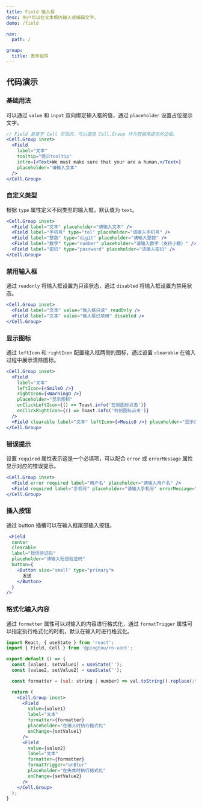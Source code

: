 ```yaml
---
title: Field 输入框
desc: 用户可以在文本框内输入或编辑文字。
demo: /field

nav:
  path: /

group:
  title: 表单组件
---
```


## 代码演示

### 基础用法

可以通过 `value` 和 `input` 双向绑定输入框的值，通过 `placeholder` 设置占位提示文字。

```jsx
// Field 是基于 Cell 实现的，可以使用 Cell.Group 作为容器来提供外边框。
<Cell.Group inset>
  <Field
    label="文本"
    tooltip="提示tooltip"
    intro={<Text>We must make sure that your are a human.</Text>}
    placeholder="请输入文本"
  />
</Cell.Group>
```

### 自定义类型

根据 `type` 属性定义不同类型的输入框，默认值为 `text`。

```jsx
<Cell.Group inset>
  <Field label="文本" placeholder="请输入文本" />
  <Field label="手机号" type="tel" placeholder="请输入手机号" />
  <Field label="整数" type="digit" placeholder="请输入整数" />
  <Field label="数字" type="number" placeholder="请输入数字（支持小数）" />
  <Field label="密码" type="password" placeholder="请输入密码" />
</Cell.Group>
```

### 禁用输入框

通过 `readonly` 将输入框设置为只读状态，通过 `disabled` 将输入框设置为禁用状态。

```jsx
<Cell.Group inset>
  <Field label="文本" value="输入框只读" readOnly />
  <Field label="文本" value="输入框已禁用" disabled />
</Cell.Group>
```

### 显示图标

通过 `leftIcon` 和 `rightIcon` 配置输入框两侧的图标，通过设置 `clearable` 在输入过程中展示清除图标。

```jsx
<Cell.Group inset>
  <Field
    label="文本"
    leftIcon={<SmileO />}
    rightIcon={<WarningO />}
    placeholder="显示图标"
    onClickLeftIcon={() => Toast.info('左侧图标点击')}
    onClickRightIcon={() => Toast.info('右侧图标点击')}
  />
  <Field clearable label="文本" leftIcon={<MusicO />} placeholder="显示清除图标" />
</Cell.Group>
```

### 错误提示

设置 `required` 属性表示这是一个必填项，可以配合 `error` 或 `errorMessage` 属性显示对应的错误提示。

```jsx
<Cell.Group inset>
  <Field error required label="用户名" placeholder="请输入用户名" />
  <Field required label="手机号" placeholder="请输入手机号" errorMessage="手机号格式错误" />
</Cell.Group>
```

### 插入按钮

通过 button 插槽可以在输入框尾部插入按钮。

```jsx
 <Field
  center
  clearable
  label="短信验证码"
  placeholder="请输入短信验证码"
  button={
    <Button size="small" type="primary">
      发送
    </Button>
  }
/>
```

### 格式化输入内容

通过 `formatter` 属性可以对输入的内容进行格式化，通过 `formatTrigger` 属性可以指定执行格式化的时机，默认在输入时进行格式化。

```jsx
import React, { useState } from 'react';
import { Field, Cell } from '@pingtou/rn-vant';

export default () => {
  const [value1, setValue1] = useState('');
  const [value2, setValue2] = useState('');

  const formatter = (val: string | number) => val.toString().replace(/\d/g, '');

  return (
    <Cell.Group inset>
      <Field
        value={value1}
        label="文本"
        formatter={formatter}
        placeholder="在输入时执行格式化"
        onChange={setValue1}
      />
      <Field
        value={value2}
        label="文本"
        formatter={formatter}
        formatTrigger="onBlur"
        placeholder="在失焦时执行格式化"
        onChange={setValue2}
      />
    </Cell.Group>
  );
}
```
